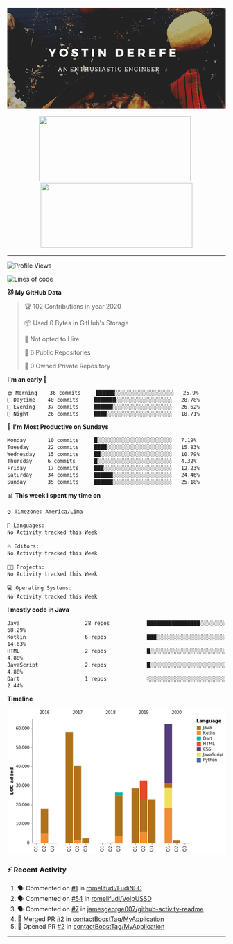 <!-- https://www.canva.com/folder/all-designs -->
<p align='center'><img src="https://raw.githubusercontent.com/contactBoostTag/contactBoostTag/master/An%20enthusiastic%20engineer.png" alt="banner" /></p>
<p align='center'>
  <a href="#"><img src="https://github-readme-stats.vercel.app/api?username=contactBoostTag&show_icons=true&count_private=true&theme=dark" width="350" height="150"></a>&nbsp;&nbsp;
  <a href="#"><img src="https://github-readme-stats.vercel.app/api/top-langs/?username=contactBoostTag&layout=compact&theme=dark" width="350" height="150"></a>
  
</p>

---
<!--START_SECTION:waka-->
![Profile Views](http://img.shields.io/badge/Profile%20Views-706-blue)

![Lines of code](https://img.shields.io/badge/From%20Hello%20World%20I've%20written-113127%20Lines%20of%20code-blue)

**🐱 My GitHub Data** 

> 🏆 102 Contributions in year 2020
 > 
> 📦 Used 0 Bytes in GitHub's Storage 
 > 
> 🚫 Not opted to Hire
 > 
> 📜 6 Public Repositories 
 > 
> 🔑 0 Owned Private Repository 
 > 
**I'm an early 🐤** 

```text
🌞 Morning    36 commits     ██████░░░░░░░░░░░░░░░░░░░   25.9% 
🌆 Daytime    40 commits     ███████░░░░░░░░░░░░░░░░░░   28.78% 
🌃 Evening    37 commits     ██████░░░░░░░░░░░░░░░░░░░   26.62% 
🌙 Night      26 commits     ████░░░░░░░░░░░░░░░░░░░░░   18.71%

```
📅 **I'm Most Productive on Sundays** 

```text
Monday       10 commits     █░░░░░░░░░░░░░░░░░░░░░░░░   7.19% 
Tuesday      22 commits     ████░░░░░░░░░░░░░░░░░░░░░   15.83% 
Wednesday    15 commits     ██░░░░░░░░░░░░░░░░░░░░░░░   10.79% 
Thursday     6 commits      █░░░░░░░░░░░░░░░░░░░░░░░░   4.32% 
Friday       17 commits     ███░░░░░░░░░░░░░░░░░░░░░░   12.23% 
Saturday     34 commits     ██████░░░░░░░░░░░░░░░░░░░   24.46% 
Sunday       35 commits     ██████░░░░░░░░░░░░░░░░░░░   25.18%

```


📊 **This week I spent my time on** 

```text
⌚︎ Timezone: America/Lima

💬 Languages: 
No Activity tracked this Week

🔥 Editors: 
No Activity tracked this Week

🐱‍💻 Projects: 
No Activity tracked this Week

💻 Operating Systems: 
No Activity tracked this Week

```

**I mostly code in Java** 

```text
Java                     28 repos            █████████████████░░░░░░░░   68.29% 
Kotlin                   6 repos             ███░░░░░░░░░░░░░░░░░░░░░░   14.63% 
HTML                     2 repos             █░░░░░░░░░░░░░░░░░░░░░░░░   4.88% 
JavaScript               2 repos             █░░░░░░░░░░░░░░░░░░░░░░░░   4.88% 
Dart                     1 repos             ░░░░░░░░░░░░░░░░░░░░░░░░░   2.44%

```


**Timeline**

![Chart not found](https://github.com/contactBoostTag/contactBoostTag/blob/master/charts/bar_graph.png) 


<!--END_SECTION:waka-->

### :zap: Recent Activity

<!--START_SECTION:activity-->
1. 🗣 Commented on [#1](https://github.com//romellfudi/FudiNFC/issues/1) in [romellfudi/FudiNFC](https://github.com//romellfudi/FudiNFC)
2. 🗣 Commented on [#54](https://github.com//romellfudi/VoIpUSSD/issues/54) in [romellfudi/VoIpUSSD](https://github.com//romellfudi/VoIpUSSD)
3. 🗣 Commented on [#7](https://github.com//jamesgeorge007/github-activity-readme/issues/7) in [jamesgeorge007/github-activity-readme](https://github.com//jamesgeorge007/github-activity-readme)
4. 🎉 Merged PR [#2](https://github.com//contactBoostTag/MyApplication/pull/2) in [contactBoostTag/MyApplication](https://github.com//contactBoostTag/MyApplication)
5. 💪 Opened PR [#2](https://github.com//contactBoostTag/MyApplication/pull/2) in [contactBoostTag/MyApplication](https://github.com//contactBoostTag/MyApplication)
<!--END_SECTION:activity-->
---
